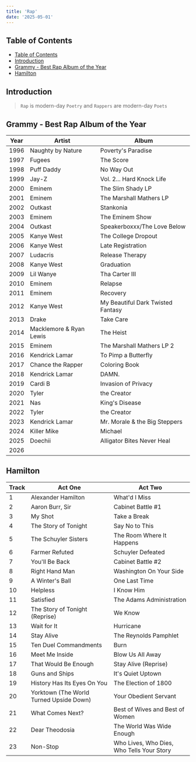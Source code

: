 ```yaml
---
title: 'Rap'
date: '2025-05-01'
---
```


## Table of Contents

- [Table of Contents](#table-of-contents)
- [Introduction](#introduction)
- [Grammy - Best Rap Album of the Year](#grammy---best-rap-album-of-the-year)
- [Hamilton](#hamilton)

## Introduction

> `Rap` is modern-day `Poetry` and `Rappers` are modern-day `Poets`

## Grammy - Best Rap Album of the Year

| Year | Artist                  | Album                             |
| ---- | ----------------------- | --------------------------------- |
| 1996 | Naughty by Nature       | Poverty's Paradise                |
| 1997 | Fugees                  | The Score                         |
| 1998 | Puff Daddy              | No Way Out                        |
| 1999 | Jay-Z                   | Vol. 2... Hard Knock Life         |
| 2000 | Eminem                  | The Slim Shady LP                 |
| 2001 | Eminem                  | The Marshall Mathers LP           |
| 2002 | Outkast                 | Stankonia                         |
| 2003 | Eminem                  | The Eminem Show                   |
| 2004 | Outkast                 | Speakerboxxx/The Love Below       |
| 2005 | Kanye West              | The College Dropout               |
| 2006 | Kanye West              | Late Registration                 |
| 2007 | Ludacris                | Release Therapy                   |
| 2008 | Kanye West              | Graduation                        |
| 2009 | Lil Wanye               | Tha Carter III                    |
| 2010 | Eminem                  | Relapse                           |
| 2011 | Eminem                  | Recovery                          |
| 2012 | Kanye West              | My Beautiful Dark Twisted Fantasy |
| 2013 | Drake                   | Take Care                         |
| 2014 | Macklemore & Ryan Lewis | The Heist                         |
| 2015 | Eminem                  | The Marshall Mathers LP 2         |
| 2016 | Kendrick Lamar          | To Pimp a Butterfly               |
| 2017 | Chance the Rapper       | Coloring Book                     |
| 2018 | Kendrick Lamar          | DAMN.                             |
| 2019 | Cardi B                 | Invasion of Privacy               |
| 2020 | Tyler                   | the Creator                       |
| 2021 | Nas                     | King's Disease                    |
| 2022 | Tyler                   | the Creator                       |
| 2023 | Kendrick Lamar          | Mr. Morale & the Big Steppers     |
| 2024 | Killer Mike             | Michael                           |
| 2025 | Doechii                 | Alligator Bites Never Heal        |
| 2026 |                         |                                   |

## Hamilton

| Track | Act One                                 | Act Two                                   |
| ----- | --------------------------------------- | ----------------------------------------- |
| 1     | Alexander Hamilton                      | What'd I Miss                             |
| 2     | Aaron Burr, Sir                         | Cabinet Battle #1                         |
| 3     | My Shot                                 | Take a Break                              |
| 4     | The Story of Tonight                    | Say No to This                            |
| 5     | The Schuyler Sisters                    | The Room Where It Happens                 |
| 6     | Farmer Refuted                          | Schuyler Defeated                         |
| 7     | You'll Be Back                          | Cabinet Battle #2                         |
| 8     | Right Hand Man                          | Washington On Your Side                   |
| 9     | A Winter's Ball                         | One Last Time                             |
| 10    | Helpless                                | I Know Him                                |
| 11    | Satisfied                               | The Adams Administration                  |
| 12    | The Story of Tonight (Reprise)          | We Know                                   |
| 13    | Wait for It                             | Hurricane                                 |
| 14    | Stay Alive                              | The Reynolds Pamphlet                     |
| 15    | Ten Duel Commandments                   | Burn                                      |
| 16    | Meet Me Inside                          | Blow Us All Away                          |
| 17    | That Would Be Enough                    | Stay Alive (Reprise)                      |
| 18    | Guns and Ships                          | It's Quiet Uptown                         |
| 19    | History Has Its Eyes On You             | The Election of 1800                      |
| 20    | Yorktown (The World Turned Upside Down) | Your Obedient Servant                     |
| 21    | What Comes Next?                        | Best of Wives and Best of Women           |
| 22    | Dear Theodosia                          | The World Was Wide Enough                 |
| 23    | Non-Stop                                | Who Lives, Who Dies, Who Tells Your Story |
